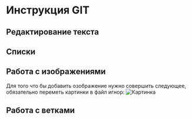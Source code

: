 # Инструкция GIT

## Редактирование текста

## Списки

## Работа с изображениями
Для того что бы добавить озображение нужно совершить следующее, обязательно переметь картинки в файл игнор:
![Картинка](Logo.png)

## Работа с ветками
